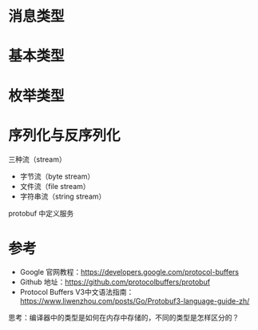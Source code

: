 # 消息类型

# 基本类型

# 枚举类型

# 序列化与反序列化

三种流（stream）

- 字节流（byte stream）
- 文件流（file stream）
- 字符串流（string stream） 



protobuf 中定义服务

# 参考

- Google 官网教程：https://developers.google.com/protocol-buffers
- Github 地址：https://github.com/protocolbuffers/protobuf
- Protocol Buffers V3中文语法指南：https://www.liwenzhou.com/posts/Go/Protobuf3-language-guide-zh/



思考：编译器中的类型是如何在内存中存储的，不同的类型是怎样区分的？